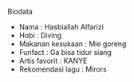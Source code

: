 Biodata
* Nama : Hasbiallah Alfarizi
* Hobi : Diving
* Makanan kesukaan : Mie goreng
* Funfact : Ga bisa tidur siang
* Artis favorit : KANYE
* Rekomendasi lagu : Mirors
